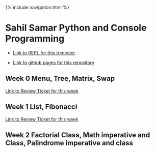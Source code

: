 {% include navigation.html %}


# Sahil Samar Python and Console Programming

- [Link to REPL for this trimester](https://replit.com/@AD1616/ADtri3python#README.md)

- [Link to github pages for this repository](https://ad1616.github.io/ADtri3python/)

## Week 0 Menu, Tree, Matrix, Swap

[Link to Review Ticket for this week](https://github.com/AD1616/ADtri3python/issues/4)

## Week 1 List, Fibonacci

[Link to Review Ticket for this week](https://github.com/AD1616/ADtri3python/issues/7)

## Week 2 Factorial Class, Math imperative and Class, Palindrome imperative and class
